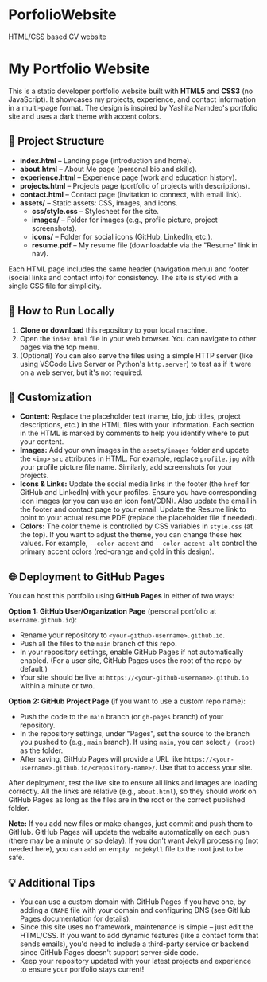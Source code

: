 # PorfolioWebsite
 HTML/CSS based CV website

# My Portfolio Website

This is a static developer portfolio website built with **HTML5** and **CSS3** (no JavaScript). It showcases my projects, experience, and contact information in a multi-page format. The design is inspired by Yashita Namdeo's portfolio site and uses a dark theme with accent colors.

## 📁 Project Structure

- **index.html** – Landing page (introduction and home).  
- **about.html** – About Me page (personal bio and skills).  
- **experience.html** – Experience page (work and education history).  
- **projects.html** – Projects page (portfolio of projects with descriptions).  
- **contact.html** – Contact page (invitation to connect, with email link).  
- **assets/** – Static assets: CSS, images, and icons.  
  - **css/style.css** – Stylesheet for the site.  
  - **images/** – Folder for images (e.g., profile picture, project screenshots).  
  - **icons/** – Folder for social icons (GitHub, LinkedIn, etc.).  
  - **resume.pdf** – My resume file (downloadable via the "Resume" link in nav).

Each HTML page includes the same header (navigation menu) and footer (social links and contact info) for consistency. The site is styled with a single CSS file for simplicity.

## 🚀 How to Run Locally

1. **Clone or download** this repository to your local machine.  
2. Open the `index.html` file in your web browser. You can navigate to other pages via the top menu.  
3. (Optional) You can also serve the files using a simple HTTP server (like using VSCode Live Server or Python's `http.server`) to test as if it were on a web server, but it's not required.

## 🎨 Customization

- **Content:** Replace the placeholder text (name, bio, job titles, project descriptions, etc.) in the HTML files with your information. Each section in the HTML is marked by comments to help you identify where to put your content.
- **Images:** Add your own images in the `assets/images` folder and update the `<img>` `src` attributes in HTML. For example, replace `profile.jpg` with your profile picture file name. Similarly, add screenshots for your projects.
- **Icons & Links:** Update the social media links in the footer (the `href` for GitHub and LinkedIn) with your profiles. Ensure you have corresponding icon images (or you can use an icon font/CDN). Also update the email in the footer and contact page to your email. Update the Resume link to point to your actual resume PDF (replace the placeholder file if needed).
- **Colors:** The color theme is controlled by CSS variables in `style.css` (at the top). If you want to adjust the theme, you can change these hex values. For example, `--color-accent` and `--color-accent-alt` control the primary accent colors (red-orange and gold in this design).

## 🌐 Deployment to GitHub Pages

You can host this portfolio using **GitHub Pages** in either of two ways:

**Option 1: GitHub User/Organization Page** (personal portfolio at `username.github.io`):  
- Rename your repository to `<your-github-username>.github.io`.  
- Push all the files to the `main` branch of this repo.  
- In your repository settings, enable GitHub Pages if not automatically enabled. (For a user site, GitHub Pages uses the root of the repo by default.)  
- Your site should be live at `https://<your-github-username>.github.io` within a minute or two.

**Option 2: GitHub Project Page** (if you want to use a custom repo name):  
- Push the code to the `main` branch (or `gh-pages` branch) of your repository.  
- In the repository settings, under "Pages", set the source to the branch you pushed to (e.g., `main` branch). If using `main`, you can select `/ (root)` as the folder.  
- After saving, GitHub Pages will provide a URL like `https://<your-username>.github.io/<repository-name>/`. Use that to access your site.

After deployment, test the live site to ensure all links and images are loading correctly. All the links are relative (e.g., `about.html`), so they should work on GitHub Pages as long as the files are in the root or the correct published folder.

**Note:** If you add new files or make changes, just commit and push them to GitHub. GitHub Pages will update the website automatically on each push (there may be a minute or so delay). If you don't want Jekyll processing (not needed here), you can add an empty `.nojekyll` file to the root just to be safe.

## 💡 Additional Tips

- You can use a custom domain with GitHub Pages if you have one, by adding a `CNAME` file with your domain and configuring DNS (see GitHub Pages documentation for details).  
- Since this site uses no framework, maintenance is simple – just edit the HTML/CSS. If you want to add dynamic features (like a contact form that sends emails), you'd need to include a third-party service or backend since GitHub Pages doesn't support server-side code.  
- Keep your repository updated with your latest projects and experience to ensure your portfolio stays current!

